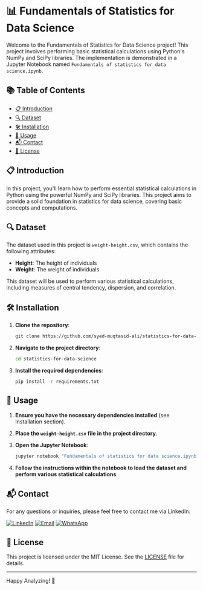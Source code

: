 # 📊 Fundamentals of Statistics for Data Science

Welcome to the Fundamentals of Statistics for Data Science project! This project involves performing basic statistical calculations using Python's NumPy and SciPy libraries. The implementation is demonstrated in a Jupyter Notebook named `Fundamentals of statistics for data science.ipynb`.

## 📚 Table of Contents
- [📋 Introduction](#introduction)
- [🔍 Dataset](#dataset)
- [🛠️ Installation](#installation)
- [🚀 Usage](#usage)
- [📬 Contact](#contact)
- [📜 License](#license)

## 📋 Introduction
In this project, you'll learn how to perform essential statistical calculations in Python using the powerful NumPy and SciPy libraries. This project aims to provide a solid foundation in statistics for data science, covering basic concepts and computations.

## 🔍 Dataset
The dataset used in this project is `weight-height.csv`, which contains the following attributes:
- **Height**: The height of individuals
- **Weight**: The weight of individuals

This dataset will be used to perform various statistical calculations, including measures of central tendency, dispersion, and correlation.

## 🛠️ Installation

1. **Clone the repository**:
    ```sh
    git clone https://github.com/syed-muqtasid-ali/statistics-for-data-science.git
    ```

2. **Navigate to the project directory**:
    ```sh
    cd statistics-for-data-science
    ```

3. **Install the required dependencies**:
    ```sh
    pip install -r requirements.txt
    ```

## 🚀 Usage

1. **Ensure you have the necessary dependencies installed** (see Installation section).

2. **Place the `weight-height.csv` file in the project directory**.

3. **Open the Jupyter Notebook**:
    ```sh
    jupyter notebook "Fundamentals of statistics for data science.ipynb"
    ```

4. **Follow the instructions within the notebook to load the dataset and perform various statistical calculations**.

## 📬 Contact
For any questions or inquiries, please feel free to contact me via LinkedIn:

[![LinkedIn](https://img.shields.io/badge/LinkedIn-0077B5?style=flat-square&logo=linkedin&logoColor=white)](https://www.linkedin.com/in/syed-muqtasid-ali-91a0a623a/)
[![Email](https://img.shields.io/badge/Email-D14836?style=flat-square&logo=gmail&logoColor=white)](mailto:muqtasid5266@gmail.com)
[![WhatsApp](https://img.shields.io/badge/WhatsApp-25D366?style=flat-square&logo=whatsapp&logoColor=white)](https://wa.me/923176517525)

## 📜 License
This project is licensed under the MIT License. See the [LICENSE](LICENSE) file for details.

---

Happy Analyzing! 🎉
